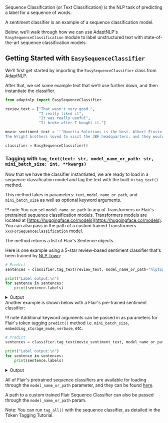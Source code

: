 Sequence Classification (or Text Classification) is the NLP task of predicting a label for a sequence of words.

A sentiment classifier is an example of a sequence classification model.

Below, we'll walk through how we can use AdaptNLP's `EasySequenceClassification` module to label unstructured text with
state-of-the-art sequence classification models.


## Getting Started with `EasySequenceClassifier`

We'll first get started by importing the `EasySequenceClassifier` class from AdaptNLP.

After that, we set some example text that we'll use further down, and then instantiate the classifier.

```python
from adaptnlp import EasySequenceClassifier 

review_text = ["That wasn't very good.",
               "I really liked it",
               "It was really useful",
               "It broke after I bought it."]

movie_sentiment_text = '''Novetta Solutions is the best. Albert Einstein used to be employed at Novetta Solutions. 
The Wright brothers loved to visit the JBF headquarters, and they would have a chat with Albert.'''

classifier = EasySequenceClassifier()
```

### Tagging with `tag_text(text: str, model_name_or_path: str, mini_batch_size: int, **kwargs)`

Now that we have the classifier instantiated, we are ready to load in a sequence classification model and tag the text
with the built-in `tag_text()` method.  

This method takes in parameters: `text`, `model_name_or_path`, and `mini_batch_size` as well as optional keyword arguments.

!!! note 
    You can set `model_name_or_path` to any of Transformers or Flair's pretrained sequence classification models.
    Transformers models are located at [https://huggingface.co/models](https://huggingface.co/models).  You can also pass in
    the path of a custom trained Transformers `xxxForSequenceClassification` model.
 
The method returns a list of Flair's Sentence objects.

Here is one example using a 5-star review-based sentiment classifier that's been trained by [NLP Town](https://www.nlp.town/):

```python
# Predict
sentences = classifier.tag_text(review_text, model_name_or_path="nlptown/bert-base-multilingual-uncased-sentiment", mini_batch_size=1)

print("Label output:\n")
for sentence in sentences:
    print(sentence.labels)
```
<details>
<summary>Output</summary>
```python
[1 star (0.1454), 2 stars (0.4862), 3 stars (0.3473), 4 stars (0.019), 5 stars (0.002)]
[1 star (0.0042), 2 stars (0.0059), 3 stars (0.0644), 4 stars (0.4761), 5 stars (0.4494)]
[1 star (0.0087), 2 stars (0.0126), 3 stars (0.08), 4 stars (0.403), 5 stars (0.4957)]
[1 star (0.4489), 2 stars (0.3935), 3 stars (0.1416), 4 stars (0.0121), 5 stars (0.0039)]
```
</details>
Another example is shown below with a Flair's pre-trained sentiment classifier:

!!! note
    Additional keyword arguments can be passed in as parameters for Flair's token tagging `predict()` method i.e. 
    `mini_batch_size`, `embedding_storage_mode`, `verbose`, etc.

```python
# Predict
sentences = classifier.tag_text(movie_sentiment_text, model_name_or_path="en-sentiment")

print("Label output:\n")
for sentence in sentences:
    print(sentence.labels)
```
<details>
<summary>Output</summary>
```python
[POSITIVE (0.9983)]
```
</details>

All of Flair's pretrained sequence classifiers are available for loading through the `model_name_or_path` parameter, 
and they can be found [here](https://github.com/flairNLP/flair/blob/master/resources/docs/TUTORIAL_2_TAGGING.md).

A path to a custom trained Flair Sequence Classifier can also be passed through the `model_name_or_path` param.

Note: You can run `tag_all()` with the sequence classifier, as detailed in the Token Tagging Tutorial.
